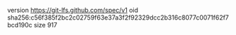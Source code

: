 version https://git-lfs.github.com/spec/v1
oid sha256:c56f385f2bc2c02759f63e37a3f2f92329dcc2b316c8077c0071f62f7bcd190c
size 917
